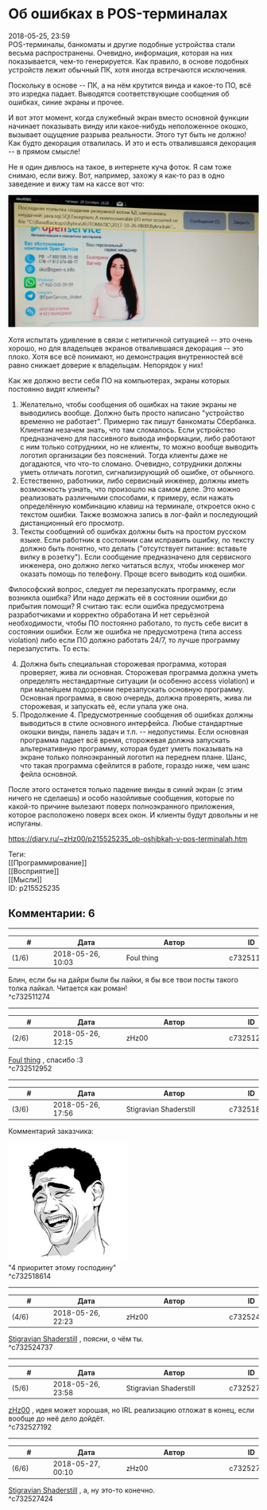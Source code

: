Об ошибках в POS-терминалах
===========================

  
2018-05-25, 23:59  
 POS-терминалы, банкоматы и другие подобные устройства стали весьма распространены. Очевидно, информация, которая на них показывается, чем-то генерируется. Как правило, в основе подобных устройств лежит обычный ПК, хотя иногда встречаются исключения.   
   
 Поскольку в основе -- ПК, а на нём крутится винда и какое-то ПО, всё это изредка падает. Выводятся соответствующие сообщения об ошибках, синие экраны и прочее.   
   
 И вот этот момент, когда служебный экран вместо основной функции начинает показывать винду или какое-нибудь неположенное окошко, вызывает ощущение разрыва реальности. Этого тут быть не должно! Как будто декорация отвалилась. И это и есть отвалившаяся декорация -- в прямом смысле!   
   
 Не я один дивлюсь на такое, в интернете куча фоток. Я сам тоже снимаю, если вижу. Вот, например, захожу я как-то раз в одно заведение и вижу там на кассе вот что:   
   
   [![](pics/cBfPjyGl.jpg)](https://i.imgur.com/cBfPjyG.jpg)     
   
 Хотя испытать удивление в связи с нетипичной ситуацией -- это очень хорошо, но для владельцев экранов отвалившаяся декорация -- это плохо. Хотя все всё понимают, но демонстрация внутренностей всё равно снижает доверие к владельцам. Непорядок у них!   
   
 Как же должно вести себя ПО на компьютерах, экраны которых постоянно видят клиенты?   
   
 1. Желательно, чтобы сообщения об ошибках на такие экраны не выводились вообще. Должно быть просто написано "устройство временно не работает". Примерно так пишут банкоматы Сбербанка. Клиентам незачем знать, что там сломалось. Если устройство предназначено для пассивного вывода информации, либо работают с ним только сотрудники, но не клиенты, то можно вообще выводить логотип организации без пояснений. Тогда клиенты даже не догадаются, что что-то сломано. Очевидно, сотрудники должны уметь отличать логотип, сигнализирующий об ошибке, от обычного.   
 2. Естественно, работники, либо сервисный инженер, должны иметь возможность узнать, что произошло на самом деле. Это можно реализовать различными способами, к примеру, если нажать определённую комбинацию клавиш на терминале, откроется окно с текстом ошибки. Также возможна запись в лог-файл и последующий дистанционный его просмотр.   
 3. Тексты сообщений об ошибках должны быть на простом русском языке. Если работник в состоянии сам исправить ошибку, по тексту должно быть понятно, что делать ("отсутствует питание: вставьте вилку в розетку"). Если сообщение предназначено для сервисного инженера, оно должно легко читаться вслух, чтобы инженер мог оказать помощь по телефону. Проще всего выводить код ошибки.   
   
 Философский вопрос, следует ли перезапускать программу, если возникла ошибка? Или надо держать её в состоянии ошибки до прибытия помощи? Я считаю так: если ошибка предусмотрена разработчиками и корректно обработана И нет серьёзной необходимости, чтобы ПО постоянно работало, то пусть себе висит в состоянии ошибки. Если же ошибка не предусмотрена (типа access violation) либо если ПО должно работать 24/7, то лучше программу перезапустить. То есть:   
   
 4. Должна быть специальная сторожевая программа, которая проверяет, жива ли основная. Сторожевая программа должна уметь определять нестандартные ситуации (и особенно access violation) и при малейшем подозрении перезапускать основную программу. Основная программа, в свою очередь, должна проверять, жива ли сторожевая, и запускать её, если упала уже она.   
 5. Продолжение 4. Предусмотренные сообщения об ошибках должны выводиться в стиле основного интерфейса. Любые стандартные окошки винды, панель задач и т.п. -- недопустимы. Если основная программа падает всё время, сторожевая должна запускать альтернативную программу, которая будет уметь показывать на экране только полноэкранный логотип на переднем плане. Шанс, что такая программа сфейлится в работе, гораздо ниже, чем шанс фейла основной.   
   
 После этого останется только падение винды в синий экран (с этим ничего не сделаешь) и особо назойливые сообщения, которые по какой-то причине вылезают поверх полноэкранного приложения, которое расположено поверх всех окон. И клиенты будут довольны и не испуганы.   
  
<https://diary.ru/~zHz00/p215525235_ob-oshibkah-v-pos-terminalah.htm>  
  
Теги:  
[[Программирование]]  
[[Восприятие]]  
[[Мысли]]  
ID: p215525235  


Комментарии: 6
--------------

  


---



|         #         |              Дата              |                     Автор                     |           ID           |
| --- | --- | --- | --- |
| (1/6) | 2018-05-26, 10:03 | Foul thing | c732511274 |

  
 Блин, если бы на дайри были бы лайки, я бы все твои посты такого толка лайкал. Читается как роман!   
 ^c732511274

---



|         #         |              Дата              |                     Автор                     |           ID           |
| --- | --- | --- | --- |
| (2/6) | 2018-05-26, 12:15 | zHz00 | c732512952 |

  
  [Foul thing](http://foulthing.diary.ru "Temporary Internet Flies")  , спасибо :3   
 ^c732512952

---



|         #         |              Дата              |                     Автор                     |           ID           |
| --- | --- | --- | --- |
| (3/6) | 2018-05-26, 17:56 | Stigravian Shaderstill | c732518614 |

  
 Комментарий заказчика:   
   
 ![](pics/85724950.jpg)   
 "4 приоритет этому господину"   
 ^c732518614

---



|         #         |              Дата              |                     Автор                     |           ID           |
| --- | --- | --- | --- |
| (4/6) | 2018-05-26, 22:23 | zHz00 | c732524737 |

  
  [Stigravian Shaderstill](http://stigravian.diary.ru "Science, Death, Rock-n-Roll")  , поясни, о чём ты.   
 ^c732524737

---



|         #         |              Дата              |                     Автор                     |           ID           |
| --- | --- | --- | --- |
| (5/6) | 2018-05-26, 23:58 | Stigravian Shaderstill | c732527192 |

  
  [zHz00](https://zHz00.diary.ru "Untitled")  , идея может хорошая, но IRL реализацию отложат в конец, если вообще до неё дело дойдёт.   
 ^c732527192

---



|         #         |              Дата              |                     Автор                     |           ID           |
| --- | --- | --- | --- |
| (6/6) | 2018-05-27, 00:10 | zHz00 | c732527424 |

  
  [Stigravian Shaderstill](http://stigravian.diary.ru "Science, Death, Rock-n-Roll")  , а, ну это-то конечно.   
 ^c732527424